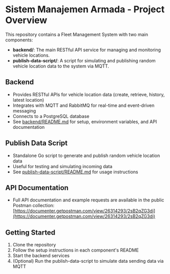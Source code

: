 # Sistem Manajemen Armada - Project Overview

This repository contains a Fleet Management System with two main components:

- **backend/**: The main RESTful API service for managing and monitoring vehicle locations.
- **publish-data-script/**: A script for simulating and publishing random vehicle location data to the system via MQTT.

## Backend

- Provides RESTful APIs for vehicle location data (create, retrieve, history, latest location)
- Integrates with MQTT and RabbitMQ for real-time and event-driven messaging
- Connects to a PostgreSQL database
- See [backend/README.md](backend/README.md) for setup, environment variables, and API documentation

## Publish Data Script

- Standalone Go script to generate and publish random vehicle location data
- Useful for testing and simulating incoming data
- See [publish-data-script/README.md](publish-data-script/README.md) for usage instructions

## API Documentation

- Full API documentation and example requests are available in the public Postman collection:
  [https://documenter.getpostman.com/view/26314293/2sB2qZG3di](https://documenter.getpostman.com/view/26314293/2sB2qZG3di)

## Getting Started

1. Clone the repository
2. Follow the setup instructions in each component's README
3. Start the backend services
4. (Optional) Run the publish-data-script to simulate data sending data via MQTT